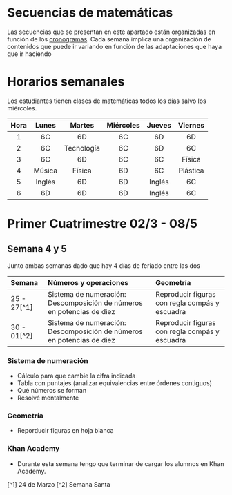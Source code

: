 # Secuencias de matemáticas

Las secuencias que se presentan en este apartado están organizadas en función de los [cronogramas](cronogramasMat.md).
Cada semana implica una organización de contenidos que puede ir variando en función de las adaptaciones que haya que ir haciendo

# Horarios semanales

Los estudiantes tienen clases de matemáticas todos los días salvo los miércoles.

|Hora|	Lunes |	Martes    |	Miércoles|	Jueves|	Viernes |
|:--:|:------:|:---------:|:--------:|:------:|:-------:|
|1   |	6C    |	6D        |	6C       |	6D    |	6D      |
|2   |	6C    |	Tecnología|	6C       |	6D    |	6C      |
|3   |	6C    |	6D        |	6C       |	6C    |	Física  |
|4   |	Música|	Física    |	6D       |	6C    |	Plástica|
|5   |	Inglés|	6D        |	6D       |	Inglés|	6C      |
|6   |	6D    |	6D        |	6D       |	Inglés|	6C      |



# Primer Cuatrimestre 02/3 - 08/5

## Semana 4 y 5

Junto ambas semanas dado que hay 4 días de feriado entre las dos 

| Semana |Números y operaciones                                             |Geometría                                             |
|:-------|:-----------------------------------------------------------------|:-----------------------------------------------------|
|25 - 27[^1] |Sistema de numeración: Descomposición de números en potencias de diez|Reproducir figuras con regla compás y escuadra  |
|30 - 01[^2] |Sistema de numeración: Descomposición de números en potencias de diez |Reproducir figuras con regla compás y escuadra  |


### Sistema de numeración

- Cálculo para que cambie la cifra indicada
- Tabla con puntajes (analizar equivalencias entre órdenes contiguos)
- Qué números se forman
- Resolvé mentalmente

### Geometría
- Reporducir figuras en hoja blanca

### Khan Academy
- Durante esta semana tengo que terminar de cargar los alumnos en Khan Academy.


[^1] 24 de Marzo
[^2] Semana Santa



